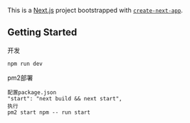 <!--
 * @Author: wangtao
 * @Date: 2021-11-14 11:25:16
 * @LastEditors: 汪滔
 * @LastEditTime: 2021-12-02 20:50:19
 * @Description: file content
-->
This is a [Next.js](https://nextjs.org/) project bootstrapped with [`create-next-app`](https://github.com/vercel/next.js/tree/canary/packages/create-next-app).

## Getting Started

开发
```
npm run dev
```


pm2部署
```
配置package.json   
"start": "next build && next start",
执行
pm2 start npm -- run start
```